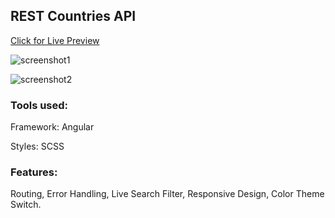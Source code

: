 ## REST Countries API

[Click for Live Preview](https://jovial-wright-ccee19.netlify.app)

![screenshot1](https://user-images.githubusercontent.com/82287873/136905851-8aa53cfb-d2b1-4b3f-a116-4012318e132d.png)

![screenshot2](https://user-images.githubusercontent.com/82287873/136905917-f18bedad-2943-496e-8a58-5742ce2ce147.png)

### Tools used:

Framework: Angular

Styles: SCSS

### Features:

Routing, Error Handling, Live Search Filter, Responsive Design, Color Theme Switch.


